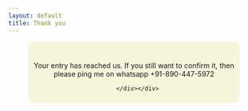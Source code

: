 ```yaml
---
layout: default
title: Thank you
---
```

 
   
   <link rel="stylesheet" href="https://maxcdn.bootstrapcdn.com/font-awesome/4.5.0/css/font-awesome.min.css">
   
   <div class="cont">
        <div class="">
        <div class="thanks thum"><i class="fa fa-thumbs-up fa-5x"></i><br><p>Your entry has reached us. If you still want to confirm it, then please ping me on whatsapp +91-890-447-5972 </p>

      </div></div>
      

 <style>
     
         
         .cont {
            width: 90%;
            margin: 0 auto;
            margin-bottom: 500px;
            
     
     
     }
     
     .thanks {
    width: 90%;
    margin: 0px auto;
    padding: 8px;
    border-width: 0px;
    background-color: beige;
    border-radius: 11px;
    }
     
     
     .thum {
    text-align: center;
    
    }
    
     .fa-thumbs-up {
    color: #1BBC9B;
    }
     
 </style>
